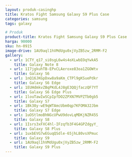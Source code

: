 ```yaml
---
layout: produk-casinghp
title: Kratos Fight Samsung Galaxy S9 Plus Case
categories: samsung
tags: galaxy

# Produk
product-title: Kratos Fight Samsung Galaxy S9 Plus Case
harga: 90000
sku: hn-0915
image-drive: 1AU9aql1hVMdUgu0xjVyZB5zw_2RMM-F2
gallery:
  - url: 1CTY_q17_si0sgL6w4s4oXLwbEOqYwkA5
    title: Galaxy Note 8
  - url: 1I7jgkuhTB-EPxCLAeroxe83oa1ZGOWtv
    title: Galaxy S6
  - url: 1nQ16JKGpDxw8a9aKm_CTPl9gKSuePdkr
    title: Galaxy S6 Edge
  - url: 1EUHdmkvZBqPKdL4J8gE3QQjfaczQF7YT
    title: Galaxy S6 Edge Plus
  - url: 1louTawIwSCpIpfDO2ZPXN7MVPZTb0gb5
    title: Galaxy S7
  - url: 1Bk38y-wE9qWTAmcUbm0qp7KFOMA32Jbm
    title: Galaxy S7 Edge
  - url: 1uOStlmoBhNGcUPwU9dovLqMDKjNZR45S
    title: Galaxy S8
  - url: 1Isrs3xFXC4hl-IFzqfb3F4G4GPZdgyY_
    title: Galaxy S8 Plus
  - url: 1uxbEVG7wEGuqQSdle-65jhL80vsXPmuc
    title: Galaxy S9
  - url: 1AU9aql1hVMdUgu0xjVyZB5zw_2RMM-F2
    title: Galaxy S9 Plus
---
```


